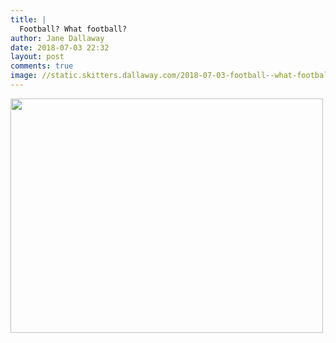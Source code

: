 ```yaml
---
title: |
  Football? What football?
author: Jane Dallaway
date: 2018-07-03 22:32
layout: post
comments: true
image: //static.skitters.dallaway.com/2018-07-03-football--what-football-thumb-1-IMG-5695.JPG
---
```


<div>
        <a href="//static.skitters.dallaway.com/2018-07-03-football--what-football-fullsize-1-IMG-5695.JPG">
          <img src="//static.skitters.dallaway.com/2018-07-03-football--what-football-thumb-1-IMG-5695.JPG" width="500" height="375"/>
        </a>
      </div>


  
      